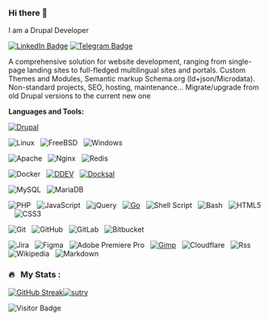 ### Hi there 👋
I am a Drupal Developer

<!--<p align="center">-->
<a href="https://www.linkedin.com/in/andrew-vtyurin-02391514"><img src="https://img.shields.io/badge/LinkedIn-blue?style=for-the-badge&logo=linkedin&logoColor=white" alt="LinkedIn Badge"></a>
[![Telegram Badge](https://img.shields.io/badge/Telegram-2CA5E0?style=for-the-badge&logo=telegram&logoColor=white)](https://t.me/Advert_plus)
<!--[![Skype Badge](https://img.shields.io/badge/Skype-%2300AFF0.svg?style=for-the-badge&logo=Skype&logoColor=white)](https://join.skype.com/invite/DUtiP5D0h8V0)-->

A comprehensive solution for website development, ranging from single-page landing sites to full-fledged multilingual sites and portals. 
Custom Themes and Modules, Semantic markup Schema.org (ld+json/Microdata). Non-standard projects, SEO, hosting, maintenance...
Migrate/upgrade from old Drupal versions to the current new one 
<!--</p>-->

**Languages and Tools:**

[![Drupal](https://img.shields.io/badge/drupal-%230678BE.svg?style=for-the-badge&logo=drupal&logoColor=white)](https://www.drupal.org/u/sutry)

![Linux](https://img.shields.io/badge/-Linux?logo=Linux&style=social&label=Linux&color=magenta)&nbsp;&nbsp;
![FreeBSD](https://img.shields.io/badge/-Linux?logo=FreeBSD&style=social&label=FreeBSD&color=magenta)&nbsp;&nbsp;
![Windows](https://img.shields.io/badge/-Windows?logo=Windows&style=social&label=Windows&color=magenta)&nbsp;&nbsp;

![Apache](https://img.shields.io/badge/-Apache?logo=Apache&style=social&label=Apache&color=magenta)&nbsp;&nbsp;
![Nginx](https://img.shields.io/badge/-Nginx?logo=Nginx&style=social&label=Nginx&color=magenta)&nbsp;&nbsp;
![Redis](https://img.shields.io/badge/-Redis?logo=Redis&style=social&label=Redis&color=magenta)&nbsp;&nbsp;

![Docker](https://img.shields.io/badge/-Docker?logo=Docker&style=social&label=Docker&color=magenta)&nbsp;&nbsp;
[![DDEV](https://img.shields.io/badge/-DDEV?logo=DDEV&style=social&label=DDEV&color=magenta)](https://ddev.com)&nbsp;&nbsp;
[![Docksal](https://img.shields.io/badge/-Docksal?logo=Docksal&style=social&label=Docksal&color=magenta)](https://docksal.io)&nbsp;&nbsp;

![MySQL](https://img.shields.io/badge/-MySQL?logo=mysql&style=social&label=MySQL&color=yellow)&nbsp;&nbsp;
![MariaDB](https://img.shields.io/badge/-MariaDB?logo=MariaDB&style=social&label=MariaDB&color=magenta)&nbsp;&nbsp;

![PHP](https://img.shields.io/badge/-PHP?logo=PHP&label=PHP&style=social&color=magenta)&nbsp;&nbsp;
![JavaScript](https://img.shields.io/badge/-JavaScript?logo=JavaScript&label=JavaScript&style=social&color=magenta)&nbsp;&nbsp;
![jQuery](https://img.shields.io/badge/-jQuery?logo=jQuery&style=social&label=jQuery&color=magenta)&nbsp;&nbsp;
[![Go](https://img.shields.io/badge/-go?logo=go&label=go&style=social&color=magenta)](https://go.dev)&nbsp;&nbsp;
![Shell Script](https://img.shields.io/badge/-shell_script?logo=gnu-bash&label=shell_script&style=social&color=magenta)&nbsp;&nbsp;
![Bash](https://img.shields.io/badge/-shell_script?logo=gnu-bash&label=Bash&style=social&color=blue)&nbsp;&nbsp;
![HTML5](https://img.shields.io/badge/-html5?logo=html5&label=html5&style=social&color=magenta)&nbsp;&nbsp;
![CSS3](https://img.shields.io/badge/-CSS3?logo=CSS3&label=CSS3&style=social&color=magenta)&nbsp;&nbsp;


![Git](https://img.shields.io/badge/-Git?logo=git&style=social&label=Git&labelColor=green)&nbsp;&nbsp;
![GitHub](https://img.shields.io/badge/-GitHub?logo=github&style=social&label=GitHub&labelColor=green)&nbsp;&nbsp;
![GitLab](https://img.shields.io/badge/-GitLab?logo=GitLab&style=social&label=GitLab&labelColor=green)&nbsp;&nbsp;
![Bitbucket](https://img.shields.io/badge/-Bitbucket?logo=Bitbucket&style=social&label=Bitbucket&labelColor=green)&nbsp;&nbsp;

![Jira](https://img.shields.io/badge/-Jira?logo=Jira&label=Jira&style=social&color=magenta)&nbsp;&nbsp;
![Figma](https://img.shields.io/badge/-Figma?logo=Figma&style=social&label=Figma&color=magenta)&nbsp;&nbsp;
![Adobe Premiere Pro](https://img.shields.io/badge/-Adobe%20Premiere%20Pro?logo=Adobe%20Premiere%20Pro&style=social&label=Adobe%20Premiere%20Pro&color=magenta)&nbsp;&nbsp;
[![Gimp](https://img.shields.io/badge/-Gimp?logo=Gimp&style=social&label=Gimp&color=magenta)](https://www.gimp.org)&nbsp;&nbsp;
![Cloudflare](https://img.shields.io/badge/-Cloudflare?logo=Cloudflare&label=Cloudflare&style=social&color=magenta)&nbsp;&nbsp;
![Rss](https://img.shields.io/badge/-Rss?logo=Rss&style=social&label=Rss&color=magenta)&nbsp;&nbsp;
![Wikipedia](https://img.shields.io/badge/-Wikipedia?logo=Wikipedia&style=social&label=Wikipedia&color=magenta)&nbsp;&nbsp;
![Markdown](https://img.shields.io/badge/-Markdown?logo=Markdown&label=Markdown&style=social&color=magenta)&nbsp;&nbsp;




### 🔥 &nbsp; My Stats :
[![GitHub Streak](http://github-readme-streak-stats.herokuapp.com?user=Sutry&theme=default)](https://git.io/streak-stats)<a href="https://github.com/ryo-ma/github-profile-trophy"><img src="https://github-profile-trophy.vercel.app/?username=sutry&rank=S" alt="sutry" /></a>

![Visitor Badge](https://visitor-badge.laobi.icu/badge?page_id=Sutry.Sutry)





<!--
**Sutry/Sutry** is a ✨ _special_ ✨ repository because its `README.md` (this file) appears on your GitHub profile.

Here are some ideas to get you started:

- 🔭 I’m currently working on ...
- 🌱 I’m currently learning ...
- 👯 I’m looking to collaborate on ...
- 🤔 I’m looking for help with ...
- 💬 Ask me about ...
- 📫 How to reach me: ...
- 😄 Pronouns: ...
- ⚡ Fun fact: ...
-->
